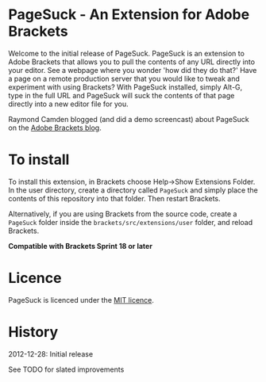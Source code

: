 PageSuck - An Extension for Adobe Brackets
==========================================

Welcome to the initial release of PageSuck. PageSuck is an extension to Adobe Brackets that
allows you to pull the contents of any URL directly into your editor. See a webpage where you
wonder 'how did they do that?' Have a page on a remote production server that you would
like to tweak and experiment with using Brackets? With PageSuck installed, simply Alt-G,
type in the full URL and PageSuck will suck the contents of that page directly into a
new editor file for you.

Raymond Camden blogged (and did a demo screencast) about PageSuck on the [Adobe Brackets blog](http://blog.brackets.io/2013/02/11/pagesuck-brackets-extension/#more-402).

To install
==========

To install this extension, in Brackets choose Help->Show Extensions Folder. In the user directory,
create a directory called ```PageSuck``` and simply place the contents of this repository into
that folder. Then restart Brackets.

Alternatively, if you are using Brackets from the source code, create a ```PageSuck``` folder
inside the ```brackets/src/extensions/user``` folder, and reload Brackets.

**Compatible with Brackets Sprint 18 or later**

Licence
=======
PageSuck is licenced under the [MIT licence](http://en.wikipedia.org/wiki/MIT_licence).

History
=======
2012-12-28: Initial release

See TODO for slated improvements
